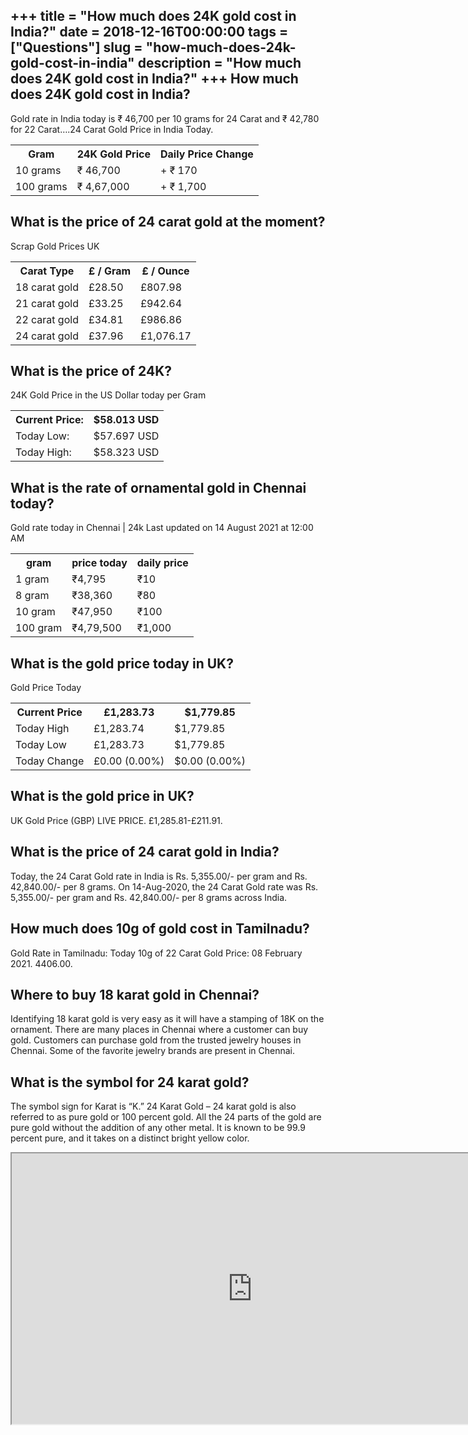 +++
title = "How much does 24K gold cost in India?"
date = 2018-12-16T00:00:00
tags = ["Questions"]
slug = "how-much-does-24k-gold-cost-in-india"
description = "How much does 24K gold cost in India?"
+++
How much does 24K gold cost in India?
-------------------------------------

Gold rate in India today is ₹ 46,700 per 10 grams for 24 Carat and ₹ 42,780 for 22 Carat….24 Carat Gold Price in India Today.

<table><tr><th>Gram</th><th>24K Gold Price</th><th>Daily Price Change</th></tr><tr><td>10 grams</td><td>₹ 46,700</td><td>+ ₹ 170</td></tr><tr><td>100 grams</td><td>₹ 4,67,000</td><td>+ ₹ 1,700</td></tr></table>

What is the price of 24 carat gold at the moment?
-------------------------------------------------

Scrap Gold Prices UK

<table><tr><th>Carat Type</th><th>£ / Gram</th><th>£ / Ounce</th></tr><tr><td>18 carat gold</td><td>£28.50</td><td>£807.98</td></tr><tr><td>21 carat gold</td><td>£33.25</td><td>£942.64</td></tr><tr><td>22 carat gold</td><td>£34.81</td><td>£986.86</td></tr><tr><td>24 carat gold</td><td>£37.96</td><td>£1,076.17</td></tr></table>

What is the price of 24K?
-------------------------

24K Gold Price in the US Dollar today per Gram

<table><tr><th>Current Price:</th><th>$58.013 USD</th></tr><tr><td>Today Low:</td><td>$57.697 USD</td></tr><tr><td>Today High:</td><td>$58.323 USD</td></tr></table>

What is the rate of ornamental gold in Chennai today?
-----------------------------------------------------

Gold rate today in Chennai | 24k Last updated on 14 August 2021 at 12:00 AM

<table><tr><th>gram</th><th>price today</th><th>daily price</th></tr><tr><td>1 gram</td><td>₹4,795</td><td>₹10</td></tr><tr><td>8 gram</td><td>₹38,360</td><td>₹80</td></tr><tr><td>10 gram</td><td>₹47,950</td><td>₹100</td></tr><tr><td>100 gram</td><td>₹4,79,500</td><td>₹1,000</td></tr></table>

What is the gold price today in UK?
-----------------------------------

Gold Price Today

<table><tr><th>Current Price</th><th>£1,283.73</th><th>$1,779.85</th></tr><tr><td>Today High</td><td>£1,283.74</td><td>$1,779.85</td></tr><tr><td>Today Low</td><td>£1,283.73</td><td>$1,779.85</td></tr><tr><td>Today Change</td><td>£0.00 (0.00%)</td><td>$0.00 (0.00%)</td></tr></table>

What is the gold price in UK?
-----------------------------

UK Gold Price (GBP) LIVE PRICE. £1,285.81-£211.91.

What is the price of 24 carat gold in India?
--------------------------------------------

Today, the 24 Carat Gold rate in India is Rs. 5,355.00/- per gram and Rs. 42,840.00/- per 8 grams. On 14-Aug-2020, the 24 Carat Gold rate was Rs. 5,355.00/- per gram and Rs. 42,840.00/- per 8 grams across India.

How much does 10g of gold cost in Tamilnadu?
--------------------------------------------

Gold Rate in Tamilnadu: Today 10g of 22 Carat Gold Price: 08 February 2021. 4406.00.

Where to buy 18 karat gold in Chennai?
--------------------------------------

Identifying 18 karat gold is very easy as it will have a stamping of 18K on the ornament. There are many places in Chennai where a customer can buy gold. Customers can purchase gold from the trusted jewelry houses in Chennai. Some of the favorite jewelry brands are present in Chennai.

What is the symbol for 24 karat gold?
-------------------------------------

The symbol sign for Karat is “K.” 24 Karat Gold – 24 karat gold is also referred to as pure gold or 100 percent gold. All the 24 parts of the gold are pure gold without the addition of any other metal. It is known to be 99.9 percent pure, and it takes on a distinct bright yellow color.

<iframe allow="accelerometer; autoplay; clipboard-write; encrypted-media; gyroscope; picture-in-picture" allowfullscreen="" class="__youtube_prefs__  epyt-is-override  no-lazyload" data-no-lazy="1" data-origheight="433" data-origwidth="770" data-skipgform_ajax_framebjll="" height="433" id="_ytid_27472" loading="lazy" src="https://www.youtube.com/embed/jmaWLA3WGi0?enablejsapi=1&autoplay=0&cc_load_policy=0&cc_lang_pref=&iv_load_policy=1&loop=0&modestbranding=0&rel=1&fs=1&playsinline=0&autohide=2&theme=dark&color=red&controls=1&" title="YouTube player" width="770"></iframe>